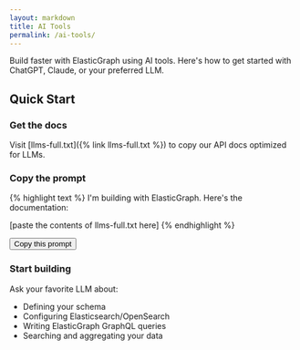 ```yaml
---
layout: markdown
title: AI Tools
permalink: /ai-tools/
---
```


Build faster with ElasticGraph using AI tools. Here's how to get started with ChatGPT, Claude, or your preferred LLM.

## Quick Start

### Get the docs

Visit [llms-full.txt]({% link llms-full.txt %}) to copy our API docs optimized for LLMs.

### Copy the prompt

{% highlight text %}
I'm building with ElasticGraph. Here's the documentation:

[paste the contents of llms-full.txt here]
{% endhighlight %}

<button id="copy-button" class="btn-primary">Copy this prompt</button>


### Start building

Ask your favorite LLM about:

- Defining your schema
- Configuring Elasticsearch/OpenSearch
- Writing ElasticGraph GraphQL queries
- Searching and aggregating your data

<script>
document.addEventListener('DOMContentLoaded', function() {
  const copyButton = document.getElementById('copy-button');
  const prefix = "I'm building with ElasticGraph. Here's the documentation:\n\n";
  const docs = {{ site.data.llms_full_content.content | jsonify }};
  const fullTemplate = prefix + docs;

  copyButton.addEventListener('click', async () => {
    try {
      await navigator.clipboard.writeText(fullTemplate);
      const originalText = copyButton.textContent;
      copyButton.textContent = 'Copied!';
      copyButton.classList.remove('btn-primary');
      copyButton.classList.add('btn-success');
      setTimeout(() => {
        copyButton.textContent = originalText;
        copyButton.classList.remove('btn-success');
        copyButton.classList.add('btn-primary');
      }, 2000);
    } catch (err) {
      console.error('Failed to copy:', err);
      copyButton.textContent = 'Failed to copy';
    }
  });
});
</script>
